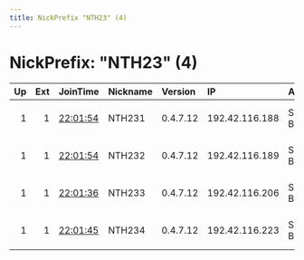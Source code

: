 ```yaml
---
title: NickPrefix "NTH23" (4)
---
```


# NickPrefix: "NTH23" (4)

|   Up |   Ext | JoinTime                                                                                              | Nickname   | Version   | IP             | AS        | CC   |   ORp |   Dirp | OS   | Contact                            |   eFamMembers |
|-----:|------:|:------------------------------------------------------------------------------------------------------|:-----------|:----------|:---------------|:----------|:-----|------:|-------:|:-----|:-----------------------------------|--------------:|
|    1 |     1 | [22:01:54](https://nusenu.github.io/OrNetStats/w/relay/009EF5F8572D671AFCBBAD65998BA35B50EE04BC.html) | NTH231     | 0.4.7.12  | 192.42.116.188 | SURF B.V. | nl   |  9001 |      0 | BSD  | email:mail nothingtohide.nl url:no |            86 |
|    1 |     1 | [22:01:54](https://nusenu.github.io/OrNetStats/w/relay/E7ADC26703D5F9F7271EB93708EE4BC5184C8372.html) | NTH232     | 0.4.7.12  | 192.42.116.189 | SURF B.V. | nl   |  9001 |      0 | BSD  | email:mail nothingtohide.nl url:no |            86 |
|    1 |     1 | [22:01:36](https://nusenu.github.io/OrNetStats/w/relay/473A33452FBD458B24270E954B31A18C97B37BB6.html) | NTH233     | 0.4.7.12  | 192.42.116.206 | SURF B.V. | nl   |  9001 |      0 | BSD  | email:mail nothingtohide.nl url:no |            86 |
|    1 |     1 | [22:01:45](https://nusenu.github.io/OrNetStats/w/relay/6432C42068754BA8C9AA0A68FE4174349474550C.html) | NTH234     | 0.4.7.12  | 192.42.116.223 | SURF B.V. | nl   |  9001 |      0 | BSD  | email:mail nothingtohide.nl url:no |            86 |
